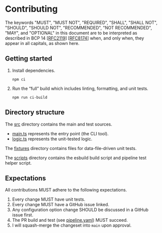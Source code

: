 # Contributing

The keywords "MUST", "MUST NOT", "REQUIRED", "SHALL", "SHALL NOT", "SHOULD", "SHOULD NOT", "RECOMMENDED", "NOT RECOMMENDED", "MAY", and "OPTIONAL" in this document are to be interpreted as described in BCP 14 [[RFC2119]] [[RFC8174]] when, and only when, they appear in all capitals, as shown here.

## Getting started

1. Install dependencies.

   ```shell
   npm ci
   ```

2. Run the “full” build which includes linting, formatting, and unit tests.

   ```shell
   npm run ci-build
   ```

## Directory structure

The [src](./src) directory contains the main and test sources.

- [main.ts](./src/main.ts) represents the entry point (the CLI tool).
- [logic.ts](src/commands/logic.ts) represents the unit-tested logic.

The [fixtures](fixtures) directory contains files for data-file-driven unit tests.

The [scripts](./scripts) directory contains the esbuild build script and pipeline test helper script.

## Expectations

All contributions MUST adhere to the following expectations.

1. Every change MUST have unit tests.
2. Every change MUST have a GitHub issue linked.
3. Any configuration option change SHOULD be discussed in a GitHub issue first.
4. The PR build and test (see [pipeline.yaml](./.github/workflows/pipeline.yaml)) MUST succeed.
5. I will squash-merge the changeset into `main` upon approval.

[RFC2119]: https://www.rfc-editor.org/rfc/rfc2119
[RFC8174]: https://www.rfc-editor.org/rfc/rfc8174
